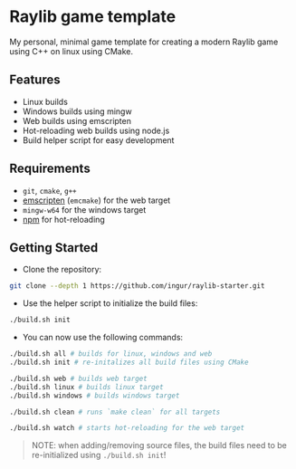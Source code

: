 # Raylib game template
My personal, minimal game template for creating a modern Raylib game using C++ on linux using CMake.

## Features
* Linux builds
* Windows builds using mingw
* Web builds using emscripten
* Hot-reloading web builds using node.js
* Build helper script for easy development

## Requirements
* `git`, `cmake`, `g++`
* [emscripten](https://emscripten.org/docs/getting_started/downloads.html) (`emcmake`) for the web target
* `mingw-w64` for the windows target
* [npm](https://nodejs.org/) for hot-reloading 

## Getting Started
* Clone the repository:
```bash
git clone --depth 1 https://github.com/ingur/raylib-starter.git
```
* Use the helper script to initialize the build files:
```bash
./build.sh init
```
* You can now use the following commands:
```bash
./build.sh all # builds for linux, windows and web
./build.sh init # re-initalizes all build files using CMake

./build.sh web # builds web target
./build.sh linux # builds linux target
./build.sh windows # builds windows target

./build.sh clean # runs `make clean` for all targets

./build.sh watch # starts hot-reloading for the web target
```
> NOTE: when adding/removing source files, the build files need to be re-initialized using `./build.sh init`!

